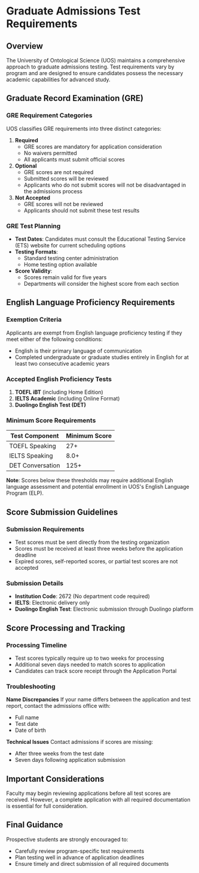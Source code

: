# Graduate Admissions Test Requirements

## Overview

The University of Ontological Science (UOS) maintains a comprehensive approach to graduate admissions testing. Test requirements vary by program and are designed to ensure candidates possess the necessary academic capabilities for advanced study.

## Graduate Record Examination (GRE)

### GRE Requirement Categories

UOS classifies GRE requirements into three distinct categories:

1. **Required**
    - GRE scores are mandatory for application consideration
    - No waivers permitted
    - All applicants must submit official scores
2. **Optional**
    - GRE scores are not required
    - Submitted scores will be reviewed
    - Applicants who do not submit scores will not be disadvantaged in the admissions process
3. **Not Accepted**
    - GRE scores will not be reviewed
    - Applicants should not submit these test results

### GRE Test Planning

- **Test Dates**: Candidates must consult the Educational Testing Service (ETS) website for current scheduling options
- **Testing Formats**:
    - Standard testing center administration
    - Home testing option available
- **Score Validity**:
    - Scores remain valid for five years
    - Departments will consider the highest score from each section

## English Language Proficiency Requirements

### Exemption Criteria

Applicants are exempt from English language proficiency testing if they meet either of the following conditions:

- English is their primary language of communication
- Completed undergraduate or graduate studies entirely in English for at least two consecutive academic years

### Accepted English Proficiency Tests

1. **TOEFL iBT** (including Home Edition)
2. **IELTS Academic** (including Online Format)
3. **Duolingo English Test (DET)**

### Minimum Score Requirements

| Test Component | Minimum Score |
| --- | --- |
| TOEFL Speaking | 27+ |
| IELTS Speaking | 8.0+ |
| DET Conversation | 125+ |

**Note**: Scores below these thresholds may require additional English language assessment and potential enrollment in UOS's English Language Program (ELP).

## Score Submission Guidelines

### Submission Requirements

- Test scores must be sent directly from the testing organization
- Scores must be received at least three weeks before the application deadline
- Expired scores, self-reported scores, or partial test scores are not accepted

### Submission Details

- **Institution Code**: 2672 (No department code required)
- **IELTS**: Electronic delivery only
- **Duolingo English Test**: Electronic submission through Duolingo platform

## Score Processing and Tracking

### Processing Timeline

- Test scores typically require up to two weeks for processing
- Additional seven days needed to match scores to application
- Candidates can track score receipt through the Application Portal

### Troubleshooting

**Name Discrepancies**
If your name differs between the application and test report, contact the admissions office with:

- Full name
- Test date
- Date of birth

**Technical Issues**
Contact admissions if scores are missing:

- After three weeks from the test date
- Seven days following application submission

## Important Considerations

Faculty may begin reviewing applications before all test scores are received. However, a complete application with all required documentation is essential for full consideration.

## Final Guidance

Prospective students are strongly encouraged to:

- Carefully review program-specific test requirements
- Plan testing well in advance of application deadlines
- Ensure timely and direct submission of all required documents